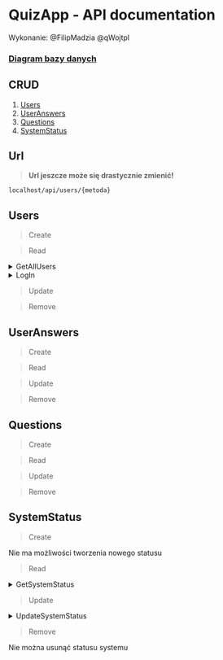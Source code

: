 # QuizApp - API documentation
Wykonanie: @FilipMadzia @qWojtpl

### [Diagram bazy danych](https://dbdiagram.io/d/Festiwal_nauki_quiz_elim-65943ee2ac844320ae1cfdb2)

## CRUD
1. [Users](#users)
2. [UserAnswers](#useranswers)
3. [Questions](#questions)
4. [SystemStatus](#systemstatus)

## Url

> **Url jeszcze może się drastycznie zmienić!**

`localhost/api/users/{metoda}`

## Users
> Create

> Read

<details><summary>GetAllUsers</summary>
    
### Url:

`localhost/api/users/GetAllUsers/`

### Co przyjmuje:

API key użytkownika

```json
{
    "api_key": "some-api-key"
}
```

### Co zwraca:

Wszystkich użytkowników z account_type = 0

```json
[
    {
        "user_id": 0,
        "name": "John",
        "surname": "Smith",
        "login": "john.smith",
        "password": 123,
        "api_key": "some-api-key",
        "status": 0
    },
    {
        "user_id": 1,
        "name": "Will",
        "surname": "Hutcherson",
        "login": "will.hutcherson",
        "password": 234,
        "api_key": "some-api-key",
        "status": 0
    },
    {
        "user_id": 2,
        "name": "Kamil",
        "surname": "Zdun",
        "login": "kamil.zdun",
        "password": 345,
        "api_key": "some-api-key",
        "status": 0
    },
    ...
]
```

</details>

<details><summary>LogIn</summary>
    
### Url:

`localhost/api/users/LogIn/`

### Co przyjmuje:

Login i hasło użytkownika z użyciem POST

### Co zwraca:

Dane użytkownika

```json
{
    "logged_in": true,
    "user_id": 0,
    "name": "John",
    "surname": "Smith",
    "login": "john.smith",
    "password": 123,
    "api_key": "some-api-key",
    "status": 0
}
```

</details>

> Update

> Remove

## UserAnswers

> Create

> Read

> Update

> Remove

## Questions

> Create

> Read

> Update

> Remove

## SystemStatus

> Create

Nie ma możliwości tworzenia nowego statusu

> Read

<details><summary>GetSystemStatus</summary>
    
### Url:

`localhost/api/users/GetSystemStatus/`

### Co przyjmuje:

Nic

### Co zwraca:

Status systemu

```json
{
    "status": 0
}
```

</details>

> Update

<details><summary>UpdateSystemStatus</summary>
    
### Url:

`localhost/api/users/UpdateSystemStatus/`

### Co przyjmuje:

API key admina

```json
{
    "api_key": "some-api-key"
}
```

Cyfrę reprezentującą status systemu:

- 0 - wyłączony
- 1 - poczekalnia
- 2 - quiz
- 3 - wyniki

```json
{
    "system_status": 1
}
```

### Co zwraca:

Informację o sukcesie lub porażce

```json
{
    "succeeded": true
}
```

</details>

> Remove

Nie można usunąć statusu systemu

